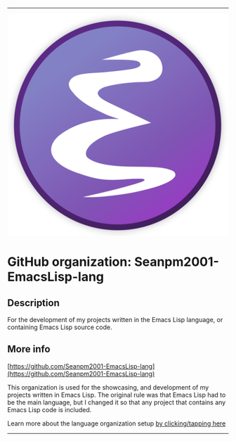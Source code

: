 
***

![EmacsLispIcon.png failed to load. The file may be missing or corrupt. Check the file path for errors first.](/AdditionalInfo/1/Seanpm2001-EmacsLisp-lang/EmacsLispIcon.png)

# GitHub organization: Seanpm2001-EmacsLisp-lang

## Description

For the development of my projects written in the Emacs Lisp language, or containing Emacs Lisp source code.

## More info

[https://github.com/Seanpm2001-EmacsLisp-lang](https://github.com/Seanpm2001-EmacsLisp-lang)

This organization is used for the showcasing, and development of my projects written in Emacs Lisp. The original rule was that Emacs Lisp had to be the main language, but I changed it so that any project that contains any Emacs Lisp code is included.

Learn more about the language organization setup [by clicking/tapping here](/AdditionalInfo/LanguageOrgs/README.md)

***
